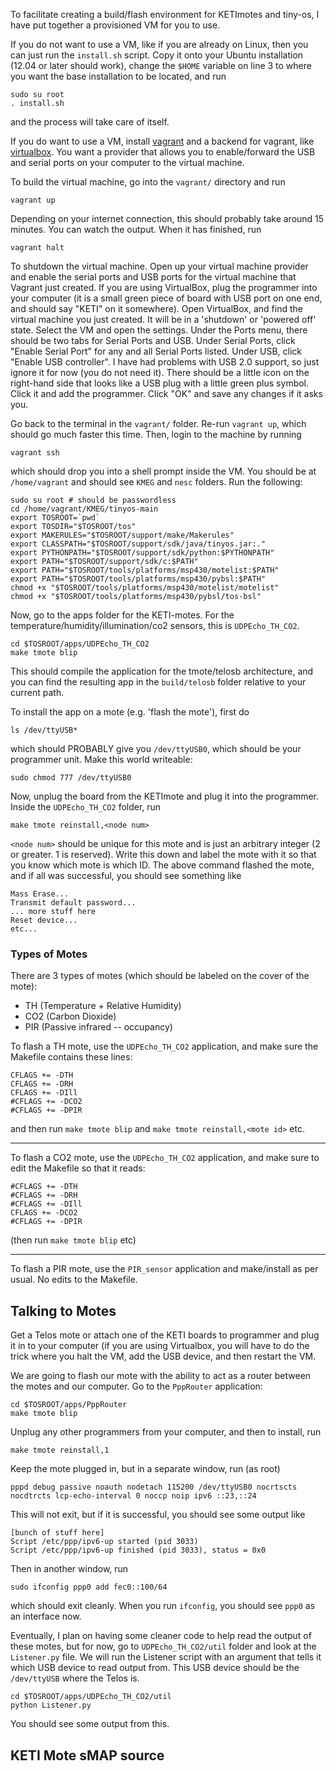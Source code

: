 To facilitate creating a build/flash environment for KETImotes and tiny-os, I have put together
a provisioned VM for you to use.

If you do not want to use a VM, like if you are already on Linux, then you can
just run the `install.sh` script.  Copy it onto your Ubuntu installation
(12.04 or later should work), change the `$HOME` variable on line 3 to where
you want the base installation to be located, and run

```
sudo su root
. install.sh
```

and the process will take care of itself.

If you do want to use a VM, install [vagrant](http://www.vagrantup.com/) and a backend for vagrant, like
[virtualbox](https://www.virtualbox.org/). You want a provider that allows you to enable/forward the USB
and serial ports on your computer to the virtual machine.

To build the virtual machine, go into the `vagrant/` directory and run

```
vagrant up
```

Depending on your internet connection, this should probably take around 15 minutes. You can watch the output.
When it has finished, run

```
vagrant halt
```

To shutdown the virtual machine. Open up your virtual machine provider and enable the serial ports and USB ports
for the virtual machine that Vagrant just created. If you are using VirtualBox, plug the programmer into
your computer (it is a small green piece of board with USB port on one end, and should say "KETI" on it somewhere).
Open VirtualBox, and find the virtual machine you just created. It will be in a 'shutdown' or 'powered off' state.
Select the VM and open the settings. Under the Ports menu, there should be two tabs for Serial Ports and USB. Under
Serial Ports, click "Enable Serial Port" for any and all Serial Ports listed. Under USB, click "Enable USB controller".
I have had problems with USB 2.0 support, so just ignore it for now (you do not need it). There should be a little icon
on the right-hand side that looks like a USB plug with a little green plus symbol. Click it and add the programmer. Click "OK"
and save any changes if it asks you.

Go back to the terminal in the `vagrant/` folder. Re-run `vagrant up`, which should go much faster this time. Then, login to
the machine by running

```
vagrant ssh
```

which should drop you into a shell prompt inside the VM. You should be at `/home/vagrant` and should see `KMEG` and
`nesc` folders. Run the following:

```
sudo su root # should be passwordless
cd /home/vagrant/KMEG/tinyos-main
export TOSROOT=`pwd`
export TOSDIR="$TOSROOT/tos"
export MAKERULES="$TOSROOT/support/make/Makerules"
export CLASSPATH="$TOSROOT/support/sdk/java/tinyos.jar:."
export PYTHONPATH="$TOSROOT/support/sdk/python:$PYTHONPATH"
export PATH="$TOSROOT/support/sdk/c:$PATH"
export PATH="$TOSROOT/tools/platforms/msp430/motelist:$PATH"
export PATH="$TOSROOT/tools/platforms/msp430/pybsl:$PATH"
chmod +x "$TOSROOT/tools/platforms/msp430/motelist/motelist"
chmod +x "$TOSROOT/tools/platforms/msp430/pybsl/tos-bsl"
```

Now, go to the apps folder for the KETI-motes. For the temperature/humidity/illumination/co2 sensors, this is `UDPEcho_TH_CO2`.

```
cd $TOSROOT/apps/UDPEcho_TH_CO2
make tmote blip
```

This should compile the application for the tmote/telosb architecture, and you can find the resulting app
in the `build/telosb` folder relative to your current path.

To install the app on a mote (e.g. 'flash the mote'), first do

```
ls /dev/ttyUSB*
```

which should PROBABLY give you `/dev/ttyUSB0`, which should be your programmer unit. Make this world writeable:

```
sudo chmod 777 /dev/ttyUSB0
```

Now, unplug the board from the KETImote and plug it into the programmer. Inside the `UDPEcho_TH_CO2` folder,
run

```
make tmote reinstall,<node num>
```

`<node num>` should be unique for this mote and is just an arbitrary integer (2 or greater. 1 is reserved). Write this down and label the
mote with it so that you know which mote is which ID. The above command flashed the mote, and if all was
successful, you should see something like

```
Mass Erase...
Transmit default password...
... more stuff here
Reset device...
etc...
```

### Types of Motes

There are 3 types of motes (which should be labeled on the cover of the mote):

* TH (Temperature + Relative Humidity)
* CO2 (Carbon Dioxide)
* PIR (Passive infrared -- occupancy)

To flash a TH mote, use the `UDPEcho_TH_CO2` application, and make sure the Makefile contains these lines:

```
CFLAGS += -DTH
CFLAGS += -DRH
CFLAGS += -DIll
#CFLAGS += -DCO2
#CFLAGS += -DPIR
```

and then run `make tmote blip` and `make tmote reinstall,<mote id>` etc.

---

To flash a CO2 mote, use the `UDPEcho_TH_CO2` application, and make sure to edit the Makefile so that it reads:

```
#CFLAGS += -DTH
#CFLAGS += -DRH
#CFLAGS += -DIll
CFLAGS += -DCO2
#CFLAGS += -DPIR
```

(then run `make tmote blip` etc)

---

To flash a PIR mote, use the `PIR_sensor` application and make/install as per usual. No edits to the Makefile.



## Talking to Motes

Get a Telos mote or attach one of the KETI boards to programmer and plug it in to your computer (if you are using Virtualbox, you will have
to do the trick where you halt the VM, add the USB device, and then restart the VM.

We are going to flash our mote with the ability to act as a router between the motes and our computer. Go to the `PppRouter` application:

```
cd $TOSROOT/apps/PppRouter
make tmote blip
```

Unplug any other programmers from your computer, and then to install, run

```
make tmote reinstall,1
```

Keep the mote plugged in, but in a separate window, run (as root)

```
pppd debug passive noauth nodetach 115200 /dev/ttyUSB0 nocrtscts nocdtrcts lcp-echo-interval 0 noccp noip ipv6 ::23,::24
```

This will not exit, but if it is successful, you should see some output like

```
[bunch of stuff here]
Script /etc/ppp/ipv6-up started (pid 3033)
Script /etc/ppp/ipv6-up finished (pid 3033), status = 0x0
```

Then in another window, run

```
sudo ifconfig ppp0 add fec0::100/64
```

which should exit cleanly. When you run `ifconfig`, you should see `ppp0` as an interface now.

Eventually, I plan on having some cleaner code to help read the output of these motes, but for now, go to `UDPEcho_TH_CO2/util` folder
and look at the `Listener.py` file. We will run the Listener script with an argument that tells it which USB device to read output from.
This USB device should be the `/dev/ttyUSB` where the Telos is.

```
cd $TOSROOT/apps/UDPEcho_TH_CO2/util
python Listener.py
```

You should see some output from this.

## KETI Mote sMAP source


